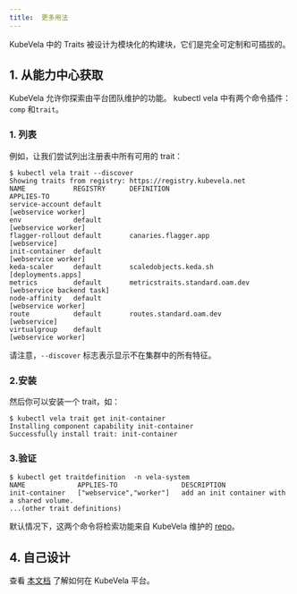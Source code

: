 ```yaml
---
title:  更多用法
---
```


KubeVela 中的 Traits 被设计为模块化的构建块，它们是完全可定制和可插拔的。

## 1. 从能力中心获取

KubeVela 允许你探索由平台团队维护的功能。 kubectl vela 中有两个命令插件：`comp` 和`trait`。

<!-- 如果你尚未安装 kubectl vela 插件：请参阅 [这里](../../developers/references/kubectl-plugin#install-kubectl-vela-plugin)。 -->

### 1. 列表

例如，让我们尝试列出注册表中所有可用的 trait：

```shell
$ kubectl vela trait --discover
Showing traits from registry: https://registry.kubevela.net
NAME           	REGISTRY	  DEFINITION                    		APPLIES-TO               
service-account	default  	                              		    [webservice worker]      
env            	default 		                                    [webservice worker]      
flagger-rollout	default       canaries.flagger.app          		[webservice]             
init-container 	default 		                                    [webservice worker]      
keda-scaler    	default       scaledobjects.keda.sh         		[deployments.apps]       
metrics        	default       metricstraits.standard.oam.dev		[webservice backend task]
node-affinity  	default		                              		    [webservice worker]      
route          	default       routes.standard.oam.dev       		[webservice]             
virtualgroup   	default		                              		    [webservice worker] 
```
请注意，`--discover` 标志表示显示不在集群中的所有特征。

### 2.安装

然后你可以安装一个 trait，如：

```shell
$ kubectl vela trait get init-container
Installing component capability init-container
Successfully install trait: init-container                                                                                                 
```

### 3.验证

```shell
$ kubectl get traitdefinition  -n vela-system
NAME             APPLIES-TO                DESCRIPTION
init-container   ["webservice","worker"]   add an init container with a shared volume.
...(other trait definitions)
```

默认情况下，这两个命令将检索功能来自 KubeVela 维护的 [repo](https://registry.kubevela.net)。

## 4. 自己设计

查看 [本文档](../../platform-engineers/traits/customize-trait) 了解如何在
KubeVela 平台。